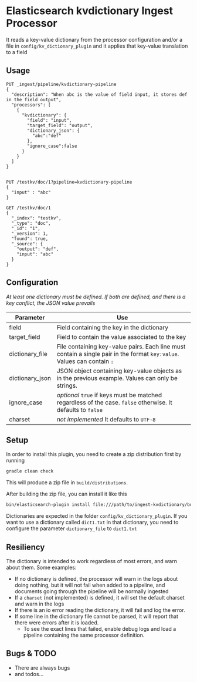 # Elasticsearch kvdictionary Ingest Processor

It reads a key-value dictionary from the processor configuration and/or a file in `config/kv_dictionary_plugin` and it applies that key-value translation to a field

## Usage


```
PUT _ingest/pipeline/kvdictionary-pipeline
{
  "description": "When abc is the value of field input, it stores def in the field output",
  "processors": [
    {
      "kvdictionary": {
        "field": "input",
        "target_field": "output",
        "dictionary_json": {
          "abc":"def"
        },
        "ignore_case":false
      }
    }
  ]
}


PUT /testkv/doc/1?pipeline=kvdictionary-pipeline
{
  "input" : "abc"
}

GET /testkv/doc/1
{
  "_index": "testkv",
  "_type": "doc",
  "_id": "1",
  "_version": 1,
  "found": true,
  "_source": {
    "output": "def",
    "input": "abc"
  }
}
```

## Configuration

_At least one dictionary must be defined. If both are defined, and there is a key conflict, the JSON value prevails_  

| Parameter | Use |
| --- | --- |
| field   | Field containing the key in the dictionary |
| target_field   | Field to contain the value associated to the key  |
| dictionary_file   | File containing key-value pairs. Each line must contain a single pair in the format `key:value`. Values can contain `:` |
| dictionary_json   | JSON object containing key-value objects as in the previous example. Values can only be strings. |
| ignore_case   | _optional_ `true` if keys must be matched regardless of the case. `false` otherwise. It defaults to `false` |
| charset   | *not implemented* It defaults to `UTF-8` |

## Setup

In order to install this plugin, you need to create a zip distribution first by running

```bash
gradle clean check
```

This will produce a zip file in `build/distributions`.

After building the zip file, you can install it like this

```bash
bin/elasticsearch-plugin install file:///path/to/ingest-kvdictionary/build/distribution/ingest-kvdictionary-0.0.1-SNAPSHOT.zip
```

Dictionaries are expected in the folder `config/kv_dictionary_plugin`. If you want to use a dictionary called `dict1.txt` in that dictionary, you need to configure the parameter `dictionary_file` to `dict1.txt`

## Resiliency
The dictionary is intended to work regardless of most errors, and warn about them. Some examples:
- If no dictionary is defined, the processor will warn in the logs about doing nothing, but it will not fail when added to a pipeline, and documents going through the pipeline will be normally ingested
- If a `charset` (not implemented) is defined, it will set the default charset and warn in the logs
- If there is an io error reading the dictionary, it will fail and log the error. 
- If some line in the dictionary file cannot be parsed, it will report that there were errors after it is loaded. 
  - To see the exact lines that failed, enable debug logs and load a pipeline containing the same processor definition.


## Bugs & TODO

* There are always bugs
* and todos...

